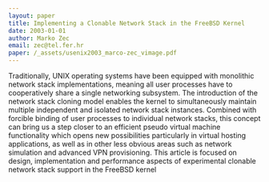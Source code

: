 ```yaml
---
layout: paper
title: Implementing a Clonable Network Stack in the FreeBSD Kernel 
date: 2003-01-01
author: Marko Zec
email: zec@tel.fer.hr
paper: /_assets/usenix2003_marco-zec_vimage.pdf
---
```

Traditionally, UNIX operating systems have been equipped with monolithic network stack implementations, meaning all user processes have to cooperatively share a single networking subsystem. The introduction of the network stack cloning model enables the kernel to simultaneously maintain multiple independent and isolated network stack instances. Combined with forcible binding of user processes to individual network stacks, this concept can bring us a step closer to an efficient pseudo virtual machine functionality which opens new possibilities particularly in virtual hosting applications, as well as in other less obvious areas such as network simulation and advanced VPN provisioning. This article is focused on design, implementation and performance aspects of experimental clonable network stack support in the FreeBSD kernel

